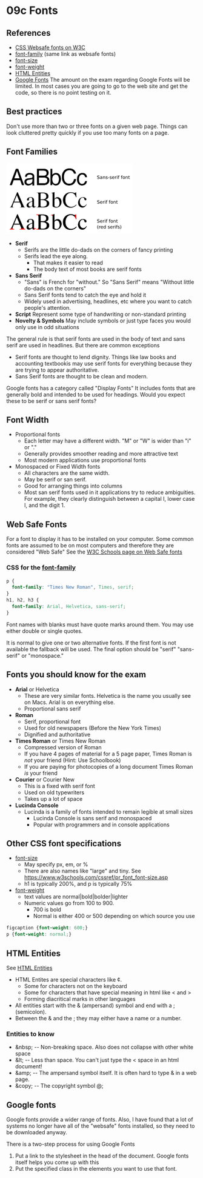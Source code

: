 # 09c Fonts

## References

* [CSS Websafe fonts on W3C](https://www.w3schools.com/cssref/css_websafe_fonts.asp)
* [font-family](https://www.w3schools.com/cssref/css_websafe_fonts.asp) (same link as websafe fonts)
* [font-size](https://www.w3schools.com/cssref/pr_font_font-size.asp)
* [font-weight]()
* [HTML Entities](https://www.w3schools.com/html/html_entities.asp)
* [Google Fonts](https://fonts.google.com/)  The amount on the exam regarding Google Fonts will be limited.  In most cases you are going to go to the web site and get the code, so there is no point testing on it.

## Best practices

Don't use more than two or three fonts on a given web page.  Things can look cluttered pretty quickly if you use too many fonts on a page.

## Font Families

![Serif and Sans Serif](images/serif-sans-comparisonpng-wikipedia-sansserif-png-332_186.png)

* **Serif** 
  * Serifs are the little do-dads on the corners of fancy printing
  * Serifs lead the eye along.
    * That makes it easier to read
    * The body text of most books are serif fonts
* **Sans Serif**
  * "Sans" is French for "without." So "Sans Serif" means "Without little do-dads on the corners"
  * Sans Serif fonts tend to catch the eye and hold it
  * Widely used in advertising, headlines, etc where you want to catch people's attention.
* **Script** Represent some type of handwriting or non-standard printing
* **Novelty & Symbols**  May include symbols or just type faces you would only use in odd situations

The general rule is that serif fonts are used in the body of text and sans serif are used in headlines.  But there are common exceptions

* Serif fonts are thought to lend dignity.  Things like law books and accounting textbookis may use serif fonts for everything because they are trying to appear authoritative.
* Sans Serif fonts are thought to be clean and modern.

Google fonts has a category called "Display Fonts"  It includes fonts that are generally bold and intended to be used for headings.  Would you expect these to be serif or sans serif fonts?

## Font Width

* Proportional fonts
  * Each letter may have a different width.  "M" or "W" is wider than "i" or "."
  * Generally provides smoother reading and more attractive text
  * Most modern applications use proportional fonts
* Monospaced or Fixed Width fonts
  * All characters are the same width.
  * May be serif or san serif.
  * Good for arranging things into columns
  * Most san serif fonts used in it applications try to reduce ambiguities.  For example, they clearly distinguish between a capital I, lower case l, and the digit 1.

## Web Safe Fonts

For a font to display it has to be installed on your computer.  Some common fonts are assumed to be on most computers and therefore they are considered "Web Safe"  See the [W3C Schools page on Web Safe fonts](https://www.w3schools.com/cssref/css_websafe_fonts.asp)

### CSS for the [font-family]()

```css
p {
  font-family: "Times New Roman", Times, serif;
}
h1, h2, h3 {
  font-family: Arial, Helvetica, sans-serif;
}
```

Font names with blanks must have quote marks around them. You may use either double or single quotes.

It is normal to give one or two alternative fonts.  If the first font is not available the fallback will be used.  The final option should be "serif" "sans-serif" or "monospace."


## Fonts you should know for the exam
* **Arial** or Helvetica
  * These are very similar fonts.  Helvetica is the name you usually see on Macs.  Arial is on everything else.
  * Proportional sans serif
* **Roman**
  * Serif, proportional font
  * Used for old newspapers (Before the New York Times)
  * Dignified and authoritative
* **Times Roman** or Times New Roman
  * Compressed version of Roman
  * If you have 4 pages of material for a 5 page paper, Times Roman is *not* your friend (Hint: Use Schoolbook)
  * If you are paying for photocopies of a long document Times Roman *is* your friend
*  **Courier** or Courier New
     * This is a fixed with serif font
     * Used on old typewriters
     * Takes up a lot of space
* **Lucinda Console**
  * Lucinda is a family of fonts intended to remain legible at small sizes
    * Lucinda Console is sans serif and monospaced
    * Popular with programmers and in console applications


## Other CSS font specifications

* [font-size](https://www.w3schools.com/cssref/pr_font_font-size.asp)
  * May specify px, em, or %
  * There are also names like "large" and tiny.  See https://www.w3schools.com/cssref/pr_font_font-size.asp
  * h1 is typically 200%, and p is typically 75%
* [font-weight](https://www.w3schools.com/cssref/pr_font_weight.asp)
  * text values are normal|bold|bolder|lighter
  * Numeric values go from 100 to 900.
    * 700 is bold
    * Normal is either 400 or 500 depending on which source you use

```css
figcaption {font-weight: 600;}
p {font-weight: normal;}
```

## HTML Entities

See [HTML Entities](https://www.w3schools.com/html/html_entities.asp)

* HTML Entites are special characters like &cent;.  
  * Some for characters not on the keyboard
  * Some for characters that have special meaning in html like &lt; and &gt;
  * Forming diacritical marks in other languages
* All entities start with the & (ampersand) symbol and end with a ; (semicolon).
* Between the & and the ; they may either have a name or a number.

### Entities to know

* &amp;nbsp; -- Non-breaking space.  Also does not collapse with other white space
* &amp;lt; -- Less than space.  You can't just type the &lt; space in an html document!
* &amp;amp; -- The ampersand symbol itself.  It is often hard to type &amp; in a web page.
* &amp;copy; -- The copyright symbol @;

## Google fonts

Google fonts provide a wider range of fonts.  Also, I have found that a lot of systems no longer have all of the "websafe" fonts installed, so they need to be downloaded anyway.

There is a two-step process for using Google Fonts

1. Put a link to the stylesheet in the head of the document.  Google fonts itself helps you come up with this
2. Put the specified class in the elements you want to use that font.